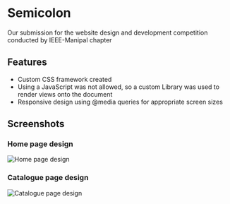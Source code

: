 # Semicolon
Our submission for the website design and development competition conducted by IEEE-Manipal chapter

## Features
- Custom CSS framework created 
- Using a JavaScript was not allowed, so a custom Library was used to render views onto the document
- Responsive design using @media queries for appropriate screen sizes

## Screenshots
### Home page design
![Home page design](https://github.com/canaryGrapher/Semicolon/blob/master/repo-resources/screencapture-canarygrapher-github-io-Semicolon-2021-04-18-14_46_43%20(1).png?raw=true)


### Catalogue page design
![Catalogue page design](https://github.com/canaryGrapher/Semicolon/blob/master/repo-resources/screencapture-canarygrapher-github-io-Semicolon-2021-04-18-14_54_16.png?raw=true)
